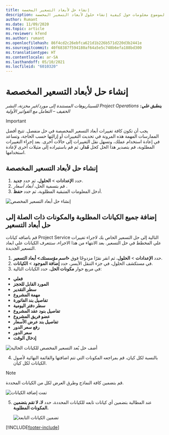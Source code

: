 ```yaml
---
title: إنشاء حل لأبعاد التسعير المخصصة
description: يوفر هذا الموضوع معلومات حول كيفية إنشاء حلول لأبعاد التسعير المخصصة.
author: Rumant
ms.date: 11/09/2020
ms.topic: article
ms.reviewer: kfend
ms.author: rumant
ms.openlocfilehash: 86f4cd2c26ebfca621d1b226b571d220d3b2441e
ms.sourcegitcommit: 40f68387f594180af64a5e5c748b6efa188bd300
ms.translationtype: HT
ms.contentlocale: ar-SA
ms.lasthandoff: 05/10/2021
ms.locfileid: "6010320"
---
```

# <a name="create-a-solution-for-custom-pricing-dimensions"></a>إنشاء حل لأبعاد التسعير المخصصة

 _**ينطبق علي:** ‏‫Project Operations للسيناريوهات المستندة إلى مورد/غير مخزنة‬، ‏‫النشر الخفيف – التعامل مع الفواتير الأولية‬_ 

>[!IMPORTANT]
>يجب أن تكون كافة تغييرات أبعاد التسعير المخصصة في حل منفصل. تتيح أفضل الممارسات المهمة هذه المرونة في تحديث التغييرات أو إزالتها حسب الحاجة، وتساعد في إعادة استخدام عملك، وتسهل نقل التغييرات إلى حالات أخرى. بعد إجراء التغييرات المطلوبة، قم بتصدير هذا الحل كحل **مُدار**، ثم قم باستيراده إلى مثيلات أخرى لإعادة استخدامها.

## <a name="create-a-solution-for-custom-pricing-dimensions"></a>إنشاء حل لأبعاد التسعير المخصصة

1.  حدد **الإعدادات** > **الحلول**، ثم حدد **جديد**.
2.  قم بتسمية الحل، *أبعاد أسعار <your organization name>*.
3. أدخل المعلومات المتبقية المطلوبة، ثم حدد **حفظ**.

  ![إنشاء حل أبعاد التسعير المخصص](./media/Creation-of-custom-pricing-dimension-solution.png)
 
## <a name="add-all-required-entities-and-related-components-to-the-pricing-dimension-solution"></a>إضافة جميع الكيانات المطلوبة والمكونات ذات الصلة إلى حل أبعاد التسعير

قم باضافه كيانات Project Service التالية إلى حل التسعير الخاص بك لاجراء تغييرات علي المخطط في حل التسعير. بعد الانتهاء من هذا الاجراء، ستتعرف الكيانات علي ابعاد التسعير الجديدة.

1.  حدد **الإعدادات** > **الحلول**، ثم انقر نقرًا مزدوجًا فوق **<*اسم مؤسستك*> أبعاد التسعير**.
2.  في مستكشف الحلول، في جزء التنقل الأيسر، حدد **إضافة الموجود** > **الكيانات**.
3.  في مربع حوار **مكونات الحل**، حدد الكيانات التالية:
 
   - **فعلي**
   - **المورد القابل للحجز**
   - **سطر التقدير**
   - **مهمة المشروع**
   - **تفاصيل بند الفاتورة**
   - **سطر دفتر اليومية**
   - **تفاصيل بنود عقد المشروع**
   - **عضو فريق المشروع**
   - **تفاصيل بند عرض الأسعار‬**
   - **رفع سعر الدور**
   - **سعر الدور**
   - **إدخال الوقت**
 
   ![أضف حل بُعد التسعير المخصص للكيانات الحالية](./media/Existing-entities-to-PD-solution.png)
 
 4. بالنسبة لكل كيان، قم بمراجعه المكونات التي تتم اضافتها والقائمة النهائية لأصول الكيانات لكل كيان. 

   >[!NOTE]
   > قم بتضمين كافة النماذج وطرق العرض لكل من الكيانات المحددة.

  ![تمت إضافة الكيانات](./media/solution-component-selection.png)


5.  عند المطالبة بتضمين أي كيانات تابعه للكيانات المحددة، حدد **لا، لا تقم بتضمين المكونات المطلوبة.**

    ![تضمين الكيانات التابعة](./media/Do-not-include-required.png)


[!INCLUDE[footer-include](../includes/footer-banner.md)]
